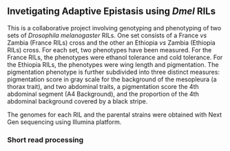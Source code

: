 ## Invetigating Adaptive Epistasis using *Dmel* RILs

This is a collaborative project involving genotyping and phenotyping of two sets of *Drosophila melanogaster* RILs. One set consists of a France *vs* Zambia (France RILs) cross and the other an Ethiopia *vs* Zambia (Ethiopia RILs) cross. For each set, two phenotypes have been measured. For the France RILs, the phenotypes were ethanol tolerance and cold tolerance. For the Ethiopia RILs, the phenotypes were wing length and pigmentation. The pigmentation phenotype is further subdivided into three distinct measures: pigmentation score in gray scale for the background of the mesopleura (a thorax trait), and two abdominal traits, a pigmentation score the 4th abdominal segment (A4 Background), and the proportion of the 4th abdominal background covered by a black stripe.

The genomes for each RIL and the parental strains were obtained with Next Gen sequencing using Illumina platform.

### Short read processing
